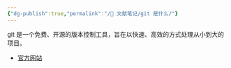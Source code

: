 ```yaml
---
{"dg-publish":true,"permalink":"/🌿 文献笔记/git 是什么/"}
---
```



git 是一个免费、开源的版本控制工具，旨在以快速、高效的方式处理从小到大的项目。

- [官方网站](https://git-scm.com/)